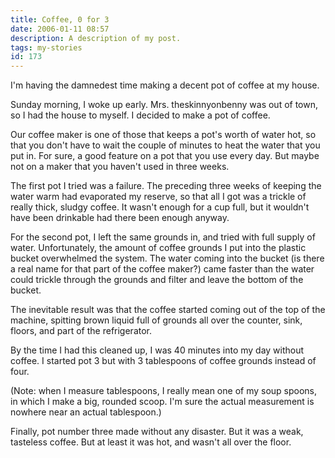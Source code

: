 ```yaml
---
title: Coffee, 0 for 3
date: 2006-01-11 08:57
description: A description of my post.
tags: my-stories
id: 173
---
```

I'm having the damnedest time making a decent pot of coffee at my house.

Sunday morning, I woke up early.  Mrs. theskinnyonbenny was out of town, so I had the house to myself.  I decided to make a pot of coffee.


Our coffee maker is one of those that keeps a pot's worth of water hot, so that you don't have to wait the couple of minutes to heat the water that you put in.  For sure, a good feature on a pot that you use every day.  But maybe not on a maker that you haven't used in three weeks.

The first pot I tried was a failure.  The preceding three weeks of keeping the water warm had evaporated my reserve, so that all I got was a trickle of really thick, sludgy coffee.  It wasn't enough for a cup full, but it wouldn't have been drinkable had there been enough anyway.

For the second pot, I left the same grounds in, and tried with full supply of water.  Unfortunately, the amount of coffee grounds I put into the plastic bucket overwhelmed the system.  The water coming into the bucket (is there a real name for that part of the coffee maker?) came faster than the water could trickle through the grounds and filter and leave the bottom of the bucket.

The inevitable result was that the coffee started coming out of the top of the machine, spitting brown liquid full of grounds all over the counter, sink, floors, and part of the refrigerator.

By the time I had this cleaned up, I was 40 minutes into my day without coffee.  I started pot 3 but with 3 tablespoons of coffee grounds instead of four.  

(Note:  when I measure tablespoons, I really mean one of my soup spoons, in which I make a big, rounded scoop.  I'm sure the actual measurement is nowhere near an actual tablespoon.)

Finally, pot number three made without any disaster.  But it was a weak, tasteless coffee.  But at least it was hot, and wasn't all over the floor.
